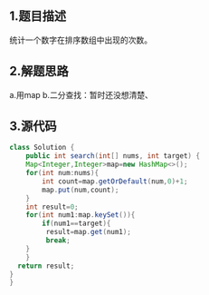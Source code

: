 ## 1.题目描述
统计一个数字在排序数组中出现的次数。

## 2.解题思路
a.用map
b.二分查找：暂时还没想清楚、

## 3.源代码
```java
class Solution {
    public int search(int[] nums, int target) {
    Map<Integer,Integer>map=new HashMap<>();
    for(int num:nums){
        int count=map.getOrDefault(num,0)+1;
        map.put(num,count);
    }
    int result=0;
    for(int num1:map.keySet()){
        if(num1==target){
         result=map.get(num1);
         break;
    }
    }
  return result;
}
}
```
